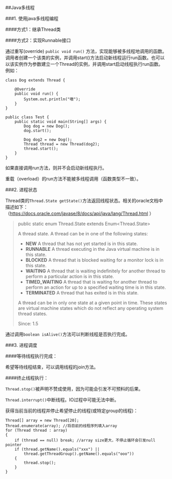 ##Java多线程

###1. 使用java多线程编程

####方式1：继承Thread类

####方式2：实现Runnable接口

通过重写(override)  `public void run()` 方法，实现能够被多线程地调用的函数。调用者创建一个该类的实例，并调用start()方法启动新线程运行run函数。也可以以该实例作为参数建立一个Thread的实例，并调用start启动线程执行run函数。例如：

```
class Dog extends Thread {
    
    @Override
    public void run() {
        System.out.println("嗷");
    }
}

public class Test {
    public static void main(String[] args) {
        Dog dog = new Dog();
        dog.start();
	   
		Dog dog2 = new Dog();
        Thread thread = new Thread(dog2);
        thread.start();
    }
}
```

如果直接调用run方法，则并不会启动新线程执行。

重载（overload）的run方法不能被多线程调用（函数类型不一致）。


###2. 进程状态

Thread类的`Thread.State getState()`方法返回线程状态。相关的oracle文档中描述如下：（https://docs.oracle.com/javase/8/docs/api/java/lang/Thread.html ）


> public static enum Thread.State
> extends Enum<Thread.State>
> 
> A thread state. A thread can be in one of the following states:
> 
>   - **NEW**
>	A thread that has not yet started is in this state.
>   - **RUNNABLE**
>    A thread executing in the Java virtual machine is in this state.
>   - **BLOCKED**
>    A thread that is blocked waiting for a monitor lock is in this state.
>   - **WAITING**
>    A thread that is waiting indefinitely for another thread to perform a particular action is in this state.
>   - **TIMED_WAITING**
>    A thread that is waiting for another thread to perform an action for up to a specified waiting time is in this state.
>   - **TERMINATED**
>    A thread that has exited is in this state.
> 
> A thread can be in only one state at a given point in time. These states are virtual machine states which do not reflect any operating system thread states.
> 
> Since:
>    1.5



通过调用`boolean isAlive()`方法可以判断线程是否执行完成。



###3. 进程调度

####等待线程执行完成：

希望等待线程结束，可以调用线程的join方法。

####终止线程执行：

`Thread.stop()`被声明不赞成使用，因为可能会引发不可预料的后果。

`Thread.interrupt()`中断线程。IO过程中可能无法中断。

获得当前当前的线程并停止希望停止的线程(或特定group的线程)：

```
Thread[] array = new Thread[20];
Thread.enumerate(array); //将目前的线程序列填入array
for (Thread thread : array) 
{
	if (thread == null) break; //array size更大，不停止循环会引发null pointer
	if (thread.getName().equals("xxx") ||
		thread.getThreadGroup().getName().equals("ooo"))
	{
		thread.stop();
	}
}

```

